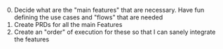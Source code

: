 0. Decide what are the "main features" that are necessary. Have fun defining the use cases and "flows" that are needed
1. Create PRDs for all the main Features
2. Create an "order" of execution for these so that I can sanely integrate the features
